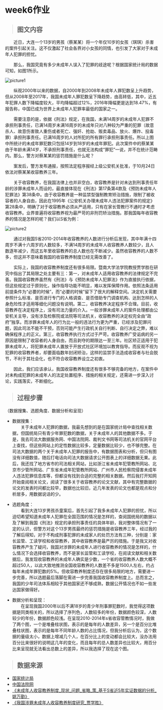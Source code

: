 # week6作业
> ## __图文内容__

&emsp;&emsp;近日，大连一个13岁的男孩（蔡某某）将一个年仅10岁的女孩（琪琪）杀害的案件引起关注。这不仅激起了社会各界对小女孩的同情，也引发了大家对于未成年人犯罪的担忧。

&emsp;&emsp;那么，我国究竟有多少未成年人误入了犯罪的歧途呢？根据国家统计局的数据可知，如图1所示。

![picture1](https://github.com/lhz837540397/homework/blob/master/%E4%B8%8D%E6%BB%A118%E5%B2%81%E9%9D%92%E5%B0%91%E5%B9%B4%E5%88%91%E4%BA%8B%E7%BD%AA%E7%8A%AF%E6%95%B0.jpg)

&emsp;&emsp;纵观2000年以来的数据，自2000年到2008年未成年人罪犯数呈上升趋势，但从2008年至2017年，我国未成年人罪犯数呈下降趋势，由高转低，其中，近五年犯罪人数下降幅度较大，平均降幅超过12%，2016年降幅更是达到18.47%，有报告称，中国已成为世界上未成年人犯罪率最低的国家之一。

&emsp;&emsp;需要注意的是，依据《刑法》规定，在我国，未满14周岁的未成年人犯罪不承担刑事责任，已满14周岁未满16周岁的未成年只对八种较为严重的犯罪（故意杀人、故意伤害致人重伤或者死亡、强奸、抢劫、贩卖毒品、放火、爆炸、投毒罪）承担刑事责任。已满16周岁的人对所犯的所有罪行承担刑事责任。所以上图中所统计的未成年罪犯数只包括14岁到18岁的未成年罪犯。此次案件中的蔡某某由于年龄未满14岁，不承担刑事责任，也就无法构成“罪犯”一说，并不在统计范畴内。那么，警方对蔡某某的惩罚措施是什么呢？

&emsp;&emsp;案发后，警方发布通报，按照法定程序报经上级公安机关批准，于10月24日依法对蔡某某收容教养三年。

&emsp;&emsp;关于收容教养，在我国法律上也并非空白，收容教养是针对未达到刑事责任年龄的涉罪未成年人而设的，最直接体现在《刑法》第17条第4款及《预防未成年人犯罪法》第38条中。由于收容教养是一种监禁型强制教育矫治措施，限制了被收容者的人身自由，因此在1995年《公安机关办理未成年人违法犯罪案件的规定》第28条中，明确了对于收容教养必须从严适用，只有在家长管教行不通时才考虑收容教养。业界普遍将收容教养视为最严苛的非刑罚矫治措施。那我国每年收容教养的情况是怎样的呢？我们以S省为例：

![picture2](https://github.com/lhz837540397/homework/blob/master/2010-2014%E5%B9%B4s%E7%9C%81%E6%94%B6%E5%AE%B9%E7%AE%A1%E6%95%99%E4%BA%BA%E6%95%B0.jpg)

&emsp;&emsp;通过对我国S省2010-2014年收容教养的人数进行分析后发现，其中年满十四周岁不满十六周岁的人数较多，不满14周岁的未成年人收容教养人数较少，且人数逐年减少，而这五年里收容教养的总人数也在不断减少。虽然收容教养的人数不多，但这并不意味着我国的收容教养制度已经无需改善了。

&emsp;&emsp;实际上，我国的收容教养制度还有很多局限。暨南大学法学院教授贾学胜在研究中指出了其局限之处主要有三：第一，对未成年人适用收容教养的法律规定不完善。我国收容教养虽然有《刑法》与《预防未成年人犯罪法》作为直接执行依据，但这些规定过于原则化，操作指导功能不明显，难以发挥保障作用。依照法条适用前提条件为“必要的时候”，而“必要的时候”留下了很大的解释空间。决定机关需要参照什么标准、是否进行专门的人格调查、是否借助专门调查机构、达到怎样的人身危险性才适用等细化问题没有说明。第二，收容教养决定程序不合理。目前，收容教养在决定程序上，没有司法力量的介入。一般涉罪未成年人的案件处理都由公安机关主导，没有涉及检察院或法院等司法机关，收容教养的决定权完全由“政府”独享。而涉罪未成年人的行为比一般的违法行为更为严重，已经涉及犯罪问题，因此司法不能不干预，否则可能产生行政机关自行判断、自行决定之弊，难以确保程序上的正义。第三，收容教养执行方式过于严苛。收容教养广受诟病的另一原因是限制了收容者的人身自由，而且剥夺的期限达一至三年。社区矫正适用于犯罪未成年人，将犯罪未成年人置放于开放式社区环境加以教育指导。而反观不视为犯罪的收容教养者，却要面临数年封闭矫治，这样的监禁手法造成收容者与社会脱节，不利于其社会化，也不符合收容教养设立之初衷。

&emsp;&emsp;因此，我们应该承认，我国收容教养制度还有很多不够完备的地方，在案件中对未构成犯罪的未成年人的法定处置程序、措施的相关规定，还需进一步深入讨论，实践落实，不断细化。  

> ## __过程步骤__
（数据搜集、选题角度、数据分析和呈现）
* 数据搜集：  
&emsp;&emsp;关于未成年人犯罪的数据，我最先想到的是在国家统计局中查找相关数据，但国统局只有青少年罪犯数的数据，关于未成年人的其他数据不多。于是，我去司法大数据服务网、中国法院网、裁判文书网等司法机关的官网平台上查找，但这些网站上的定性数据比较多，定量数据比较少，也不够完整。在司法大数据的两个关于未成年人犯罪的报告中，有数据图表和分析，但只有图没有详细数值，随后打电话向司法大数据请求公开图表上的详细数据无果。此后，我还找了地方省市的司法相关网站，比如浙江省未成年犯管教所网站、北京市少管所网站、广东省未成年犯管教所网站、广州市人民检察院侵害未成年人违法犯罪信息库等，但都没有找到合适的完整的相关数据。然后我打开知网开始查阅相关论文，阅读了很多关于收容教养的论文文献，其中有完整数据的论文的发表时间都比较早，数据也比较旧，近几年发表的论文也都是观点和分析居多，用数据说话的少。

* 选题角度：  
&emsp;&emsp;看到大连13岁男孩杀童案后，首先引起了我多未成年人犯罪的担忧，所以迫切希望知道未成年人犯罪在全国范围的情况是怎样的，查阅国统局的数据以及了解到我国《刑法》规定的承担刑事责任的具体年龄，我对整体情况有了一定的认识，但警方对这个13岁男孩最终的惩罚措施是收容教养三年，经过我的了解后得知，对于不构成刑事犯罪的未成家人的处罚方法有三种，分别是：家长监管、工读学校和收容教养，其中收容教养是最严厉的措施。于是我又对收容教养产生了疑问，我国对涉罪的未成年人进行收容教养的情况是怎样的，什么情况下会选择收容教养，而不是家长监管和工读学校，在阅读文献和相关数据后，我发现收容教养的未成年人确实是少数，一个省的收容教养人数大概不超过50人，以此大致地推测全国收容教养的人数差不多是1500人左右，约占每年未成年罪犯数的5%。但收容教养制度还存在很多局限的地方，需要进一步完善，所以选题最后落脚在需进一步完善我国收容教养制度上。总而言之，我国的少年司法体系相较于其他国家还不够成熟，数据公开情况也不如一些发达国家做得好。

* 数据分析和呈现：  
&emsp;&emsp;在呈现我国2000年以后不满18岁的青少年刑事罪犯数时，我觉得这项数据是同类相关的，所以选择了序列色，人数较多的年份，数据颜色较深，人数较少的年份，数据颜色较浅。在呈现2010-2014年s省收容管教情况时，我做了两个图，一个是堆叠柱状图，表示的是每年的人数差异，另一个是百分比堆叠柱状图，表示的是每年不同年龄人数的占比情况，但我分析后认为，这个数据的量级太小，数据上增减几个人，在百分比上的变动都会比较大，没办法用百分比来很好的说明这几年的变化，而且每年的总人数差异也比较大，用百分比来呈现就无法看出总数上的差异，所以我选择了现在这个图。  

> ## __数据来源__
* [国家统计局](http://data.stats.gov.cn/easyquery.htm?cn=C01&zb=A0S0A&sj=2018)
* [中国法院网](https://www.chinacourt.org/article/detail/2018/06/id/3325143.shtml)
* [《未成年人收容教养制度_现状_问题_省略_策_基于S省近5年实证数据的分析_姚万勤》](https://github.com/lhz837540397/homework/blob/master/%E6%9C%AA%E6%88%90%E5%B9%B4%E4%BA%BA%E6%94%B6%E5%AE%B9%E6%95%99%E5%85%BB%E5%88%B6%E5%BA%A6_%E7%8E%B0%E7%8A%B6_%E9%97%AE%E9%A2%98_%E7%9C%81%E7%95%A5_%E7%AD%96_%E5%9F%BA%E4%BA%8ES%E7%9C%81%E8%BF%915%E5%B9%B4%E5%AE%9E%E8%AF%81%E6%95%B0%E6%8D%AE%E7%9A%84%E5%88%86%E6%9E%90_%E5%A7%9A%E4%B8%87%E5%8B%A4.pdf)
* [《我国涉罪未成年人收容教养制度研究_贾学胜》](https://github.com/lhz837540397/homework/blob/master/%E6%88%91%E5%9B%BD%E6%B6%89%E7%BD%AA%E6%9C%AA%E6%88%90%E5%B9%B4%E4%BA%BA%E6%94%B6%E5%AE%B9%E6%95%99%E5%85%BB%E5%88%B6%E5%BA%A6%E7%A0%94%E7%A9%B6_%E8%B4%BE%E5%AD%A6%E8%83%9C.pdf)
